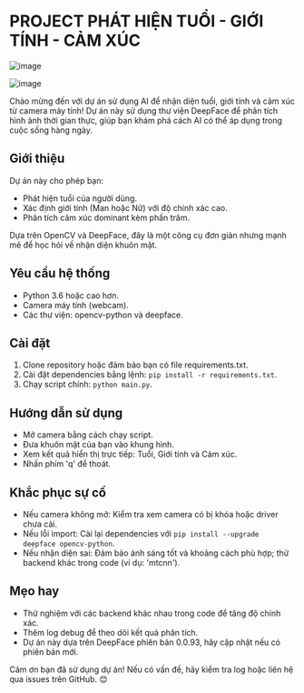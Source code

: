 # PROJECT PHÁT HIỆN TUỔI - GIỚI TÍNH - CẢM XÚC 
![image](https://github.com/user-attachments/assets/7b9b1112-963d-47ab-8ff9-2d2e4bbaa3e7)

![image](https://github.com/user-attachments/assets/7ff6b61c-1edd-4d86-9e9d-49a65b67772a)

Chào mừng đến với dự án sử dụng AI để nhận diện tuổi, giới tính và cảm xúc từ camera máy tính! Dự án này sử dụng thư viện DeepFace để phân tích hình ảnh thời gian thực, giúp bạn khám phá cách AI có thể áp dụng trong cuộc sống hàng ngày.

## Giới thiệu
Dự án này cho phép bạn:
- Phát hiện tuổi của người dùng.
- Xác định giới tính (Man hoặc Nữ) với độ chính xác cao.
- Phân tích cảm xúc dominant kèm phần trăm.

Dựa trên OpenCV và DeepFace, đây là một công cụ đơn giản nhưng mạnh mẽ để học hỏi về nhận diện khuôn mặt.

## Yêu cầu hệ thống
- Python 3.6 hoặc cao hơn.
- Camera máy tính (webcam).
- Các thư viện: opencv-python và deepface.

## Cài đặt
1. Clone repository hoặc đảm bảo bạn có file requirements.txt.
2. Cài đặt dependencies bằng lệnh: `pip install -r requirements.txt`.
3. Chạy script chính: `python main.py`.

## Hướng dẫn sử dụng
- Mở camera bằng cách chạy script.
- Đưa khuôn mặt của bạn vào khung hình.
- Xem kết quả hiển thị trực tiếp: Tuổi, Giới tính và Cảm xúc.
- Nhấn phím 'q' để thoát.

## Khắc phục sự cố
- Nếu camera không mở: Kiểm tra xem camera có bị khóa hoặc driver chưa cài.
- Nếu lỗi import: Cài lại dependencies với `pip install --upgrade deepface opencv-python`.
- Nếu nhận diện sai: Đảm bảo ánh sáng tốt và khoảng cách phù hợp; thử backend khác trong code (ví dụ: 'mtcnn').

## Mẹo hay
- Thử nghiệm với các backend khác nhau trong code để tăng độ chính xác.
- Thêm log debug để theo dõi kết quả phân tích.
- Dự án này dựa trên DeepFace phiên bản 0.0.93, hãy cập nhật nếu có phiên bản mới.

Cảm ơn bạn đã sử dụng dự án! Nếu có vấn đề, hãy kiểm tra log hoặc liên hệ qua issues trên GitHub. 😊 
